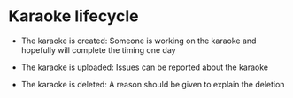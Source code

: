 # Karaoke lifecycle

* The karaoke is created: Someone is working on the karaoke and hopefully will complete the timing one day

* The karaoke is uploaded: Issues can be reported about the karaoke

* The karaoke is deleted: A reason should be given to explain the deletion

